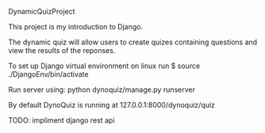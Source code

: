 DynamicQuizProject

This project is my introduction to Django.

The dynamic quiz will allow users to create quizes containing questions and view the results of the reponses.

To set up Django virtual environment on linux run 
$ source ./DjangoEnv/bin/activate

Run server using: python dynoquiz/manage.py runserver 

By default DynoQuiz is running at 127.0.0.1:8000/dynoquiz/quiz

TODO:
impliment django rest api
